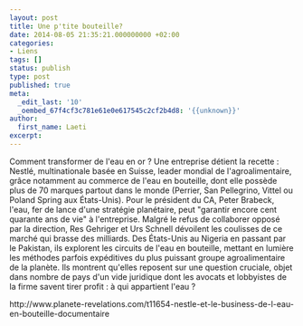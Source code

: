 ```yaml
---
layout: post
title: Une p'tite bouteille?
date: 2014-08-05 21:35:21.000000000 +02:00
categories:
- Liens
tags: []
status: publish
type: post
published: true
meta:
  _edit_last: '10'
  _oembed_67f4cf3c781e61e0e617545c2cf2b4d8: '{{unknown}}'
author:
  first_name: Laeti
excerpt:
---
```

<p>Comment transformer de l'eau en or ? Une entreprise détient la recette : Nestlé, multinationale basée en Suisse, leader mondial de l'agroalimentaire, grâce notamment au commerce de l'eau en bouteille, dont elle possède plus de 70 marques partout dans le monde (Perrier, San Pellegrino, Vittel ou Poland Spring aux États-Unis). Pour le président du CA, Peter Brabeck, l'eau, fer de lance d'une stratégie planétaire, peut "garantir encore cent quarante ans de vie" à l'entreprise. Malgré le refus de collaborer opposé par la direction, Res Gehriger et Urs Schnell dévoilent les coulisses de ce marché qui brasse des milliards. Des États-Unis au Nigeria en passant par le Pakistan, ils explorent les circuits de l'eau en bouteille, mettant en lumière les méthodes parfois expéditives du plus puissant groupe agroalimentaire de la planète. Ils montrent qu'elles reposent sur une question cruciale, objet dans nombre de pays d'un vide juridique dont les avocats et lobbyistes de la firme savent tirer profit : à qui appartient l'eau ?</p>
<p>http://www.planete-revelations.com/t11654-nestle-et-le-business-de-l-eau-en-bouteille-documentaire</p>
